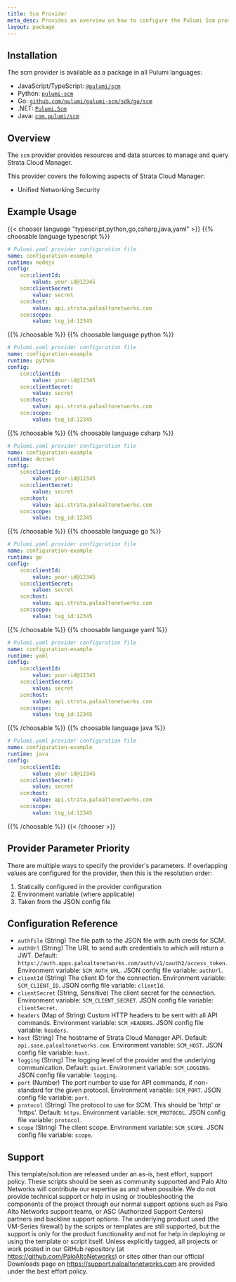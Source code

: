 ```yaml
---
title: Scm Provider
meta_desc: Provides an overview on how to configure the Pulumi Scm provider.
layout: package
---
```

## Installation

The scm provider is available as a package in all Pulumi languages:

* JavaScript/TypeScript: [`@pulumi/scm`](https://www.npmjs.com/package/@pulumi/scm)
* Python: [`pulumi-scm`](https://pypi.org/project/pulumi-scm/)
* Go: [`github.com/pulumi/pulumi-scm/sdk/go/scm`](https://github.com/pulumi/pulumi-scm)
* .NET: [`Pulumi.Scm`](https://www.nuget.org/packages/Pulumi.Scm)
* Java: [`com.pulumi/scm`](https://central.sonatype.com/artifact/com.pulumi/scm)
## Overview

The `scm` provider provides resources and data sources to manage and query Strata Cloud Manager.

This provider covers the following aspects of Strata Cloud Manager:
* Unified Networking Security
## Example Usage

{{< chooser language "typescript,python,go,csharp,java,yaml" >}}
{{% choosable language typescript %}}
```yaml
# Pulumi.yaml provider configuration file
name: configuration-example
runtime: nodejs
config:
    scm:clientId:
        value: your-id@12345
    scm:clientSecret:
        value: secret
    scm:host:
        value: api.strata.paloaltonetworks.com
    scm:scope:
        value: tsg_id:12345

```

{{% /choosable %}}
{{% choosable language python %}}
```yaml
# Pulumi.yaml provider configuration file
name: configuration-example
runtime: python
config:
    scm:clientId:
        value: your-id@12345
    scm:clientSecret:
        value: secret
    scm:host:
        value: api.strata.paloaltonetworks.com
    scm:scope:
        value: tsg_id:12345

```

{{% /choosable %}}
{{% choosable language csharp %}}
```yaml
# Pulumi.yaml provider configuration file
name: configuration-example
runtime: dotnet
config:
    scm:clientId:
        value: your-id@12345
    scm:clientSecret:
        value: secret
    scm:host:
        value: api.strata.paloaltonetworks.com
    scm:scope:
        value: tsg_id:12345

```

{{% /choosable %}}
{{% choosable language go %}}
```yaml
# Pulumi.yaml provider configuration file
name: configuration-example
runtime: go
config:
    scm:clientId:
        value: your-id@12345
    scm:clientSecret:
        value: secret
    scm:host:
        value: api.strata.paloaltonetworks.com
    scm:scope:
        value: tsg_id:12345

```

{{% /choosable %}}
{{% choosable language yaml %}}
```yaml
# Pulumi.yaml provider configuration file
name: configuration-example
runtime: yaml
config:
    scm:clientId:
        value: your-id@12345
    scm:clientSecret:
        value: secret
    scm:host:
        value: api.strata.paloaltonetworks.com
    scm:scope:
        value: tsg_id:12345

```

{{% /choosable %}}
{{% choosable language java %}}
```yaml
# Pulumi.yaml provider configuration file
name: configuration-example
runtime: java
config:
    scm:clientId:
        value: your-id@12345
    scm:clientSecret:
        value: secret
    scm:host:
        value: api.strata.paloaltonetworks.com
    scm:scope:
        value: tsg_id:12345

```

{{% /choosable %}}
{{< /chooser >}}
## Provider Parameter Priority

There are multiple ways to specify the provider's parameters.  If overlapping values are configured for the provider, then this is the resolution order:

1. Statically configured in the provider configuration
2. Environment variable (where applicable)
3. Taken from the JSON config file
## Configuration Reference

- `authFile` (String) The file path to the JSON file with auth creds for SCM.
- `authUrl` (String) The URL to send auth credentials to which will return a JWT. Default: `https://auth.apps.paloaltonetworks.com/auth/v1/oauth2/access_token`. Environment variable: `SCM_AUTH_URL`. JSON config file variable: `authUrl`.
- `clientId` (String) The client ID for the connection. Environment variable: `SCM_CLIENT_ID`. JSON config file variable: `clientId`.
- `clientSecret` (String, Sensitive) The client secret for the connection. Environment variable: `SCM_CLIENT_SECRET`. JSON config file variable: `clientSecret`.
- `headers` (Map of String) Custom HTTP headers to be sent with all API commands. Environment variable: `SCM_HEADERS`. JSON config file variable: `headers`.
- `host` (String) The hostname of Strata Cloud Manager API. Default: `api.sase.paloaltonetworks.com`. Environment variable: `SCM_HOST`. JSON config file variable: `host`.
- `logging` (String) The logging level of the provider and the underlying communication. Default: `quiet`. Environment variable: `SCM_LOGGING`. JSON config file variable: `logging`.
- `port` (Number) The port number to use for API commands, if non-standard for the given protocol. Environment variable: `SCM_PORT`. JSON config file variable: `port`.
- `protocol` (String) The protocol to use for SCM. This should be 'http' or 'https'. Default: `https`. Environment variable: `SCM_PROTOCOL`. JSON config file variable: `protocol`.
- `scope` (String) The client scope. Environment variable: `SCM_SCOPE`. JSON config file variable: `scope`.
## Support

This template/solution are released under an as-is, best effort, support policy. These scripts should be seen as community supported and Palo Alto Networks will contribute our expertise as and when possible. We do not provide technical support or help in using or troubleshooting the components of the project through our normal support options such as Palo Alto Networks support teams, or ASC (Authorized Support Centers) partners and backline support options. The underlying product used (the VM-Series firewall) by the scripts or templates are still supported, but the support is only for the product functionality and not for help in deploying or using the template or script itself. Unless explicitly tagged, all projects or work posted in our GitHub repository (at <https://github.com/PaloAltoNetworks>) or sites other than our official Downloads page on <https://support.paloaltonetworks.com> are provided under the best effort policy.
